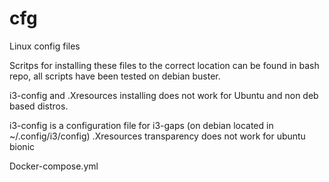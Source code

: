 # cfg
Linux config files


Scritps for installing these files to the correct location can be found in bash repo, all scripts have been tested on debian buster.

i3-config and .Xresources installing does not work for Ubuntu and non deb based distros.

i3-config is a configuration file for i3-gaps (on debian located in ~/.config/i3/config)
.Xresources transparency does not work for ubuntu bionic

Docker-compose.yml 
